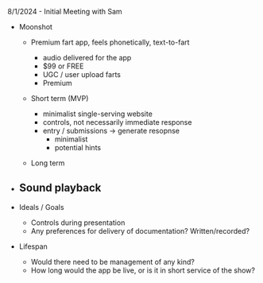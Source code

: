 8/1/2024 - Initial Meeting with Sam

- Moonshot
    - Premium fart app, feels phonetically, text-to-fart
        - audio delivered for the app
        - $99 or FREE
        - UGC / user upload farts
        - Premium
    - Short term (MVP)
        - minimalist single-serving website
        - controls, not necessarily immediate response
        - entry / submissions -> generate resopnse
            - minimalist
            - potential hints

    - Long term


- Sound playback
    -

- Ideals / Goals
    - Controls during presentation
    - Any preferences for delivery of documentation? Written/recorded?

- Lifespan
    - Would there need to be management of any kind?
    - How long would the app be live, or is it in short service of the show?